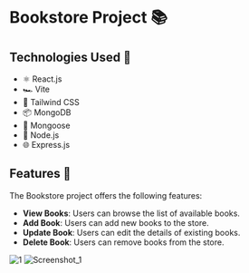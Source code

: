 # Bookstore Project 📚

## Technologies Used 🚀
- ⚛️ React.js
- 🏎️ Vite
- 🌈 Tailwind CSS
- 📦 MongoDB
- 🍃 Mongoose
- 🚀 Node.js
- 🌐 Express.js

## Features 🌟
The Bookstore project offers the following features:

- **View Books**: Users can browse the list of available books.
- **Add Book**: Users can add new books to the store.
- **Update Book**: Users can edit the details of existing books.
- **Delete Book**: Users can remove books from the store.

![1](https://github.com/sadikbarisyilmaz/Bookstore-Project-MERN/assets/89347761/477f4e37-12d0-440e-b0cc-85083d13bdea)
![Screenshot_1](https://github.com/sadikbarisyilmaz/Bookstore-Project-MERN/assets/89347761/6c104397-c80e-45f0-a252-2dd2a84b404a)
